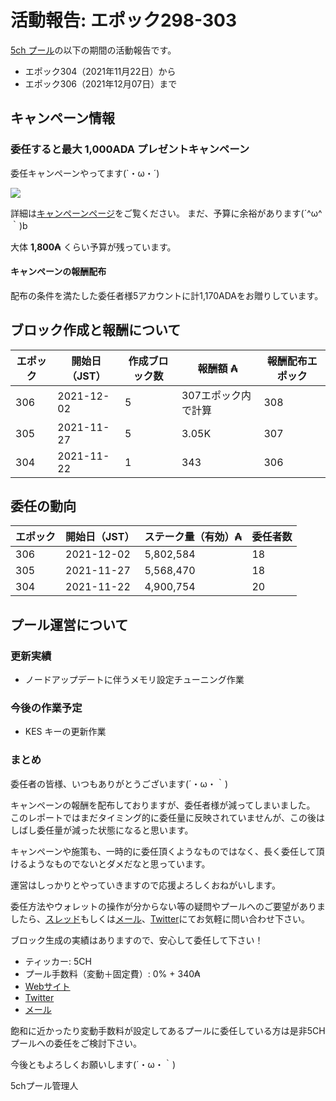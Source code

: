 # 活動報告: エポック298-303

[5ch プール](https://www.5chpool.net/)の以下の期間の活動報告です。

 - エポック304（2021年11月22日）から
 - エポック306（2021年12月07日）まで

## キャンペーン情報

### 委任すると最大 1,000ADA プレゼントキャンペーン

委任キャンペーンやってます(`・ω・´)

[![](https://i.imgur.com/kcwiv92.png)](https://www.5chpool.net/2021-01-1000ada)

詳細は[キャンペーンページ](https://www.5chpool.net/2021-01-1000ada)をご覧ください。
まだ、予算に余裕があります(´^ω^｀)b

大体 **1,800₳** くらい予算が残っています。

#### キャンペーンの報酬配布

配布の条件を満たした委任者様5アカウントに計1,170ADAをお贈りしています。

## ブロック作成と報酬について

| エポック | 開始日（JST） | 作成ブロック数 | 報酬額 ₳  | 報酬配布エポック |
|----------|---------------|----------------|-----------|------------------|
| 306      | 2021-12-02    | 5              | 307エポック内で計算          | 308              |
| 305      | 2021-11-27    | 5              | 3.05K     | 307              |
| 304      | 2021-11-22    | 1              | 343       | 306              |

## 委任の動向

| エポック | 開始日（JST） | ステーク量（有効）₳  | 委任者数 |
|----------|---------------|----------------------|----------|
| 306      | 2021-12-02    | 5,802,584            | 18       |
| 305      | 2021-11-27    | 5,568,470            | 18       |
| 304      | 2021-11-22    | 4,900,754            | 20       |

## プール運営について

### 更新実績

- ノードアップデートに伴うメモリ設定チューニング作業

### 今後の作業予定

- KES キーの更新作業

### まとめ

委任者の皆様、いつもありがとうございます(´・ω・｀)

キャンペーンの報酬を配布しておりますが、委任者様が減ってしまいました。
このレポートではまだタイミング的に委任量に反映されていませんが、この後はしばし委任量が減った状態になると思います。

キャンペーンや施策も、一時的に委任頂くようなものではなく、長く委任して頂けるようなものでないとダメだなと思っています。

運営はしっかりとやっていきますので応援よろしくおねがいします。

委任方法やウォレットの操作が分からない等の疑問やプールへのご要望がありましたら、[スレッド](https://refind2ch.org/search?q=%E3%82%AB%E3%83%AB%E3%83%80%E3%83%8E)もしくは[メール](mailto:5chstakepool@gmail.com)、[Twitter](https://twitter.com/5chPool)にてお気軽に問い合わせ下さい。

ブロック生成の実績はありますので、安心して委任して下さい！

- ティッカー: 5CH
- プール手数料（変動＋固定費）: 0% + 340₳
- [Webサイト](https://www.5chpool.net/)
- [Twitter](https://twitter.com/5chPool)
- [メール](mailto:5chstakepool@gmail.com)

飽和に近かったり変動手数料が設定してあるプールに委任している方は是非5CHプールへの委任をご検討下さい。

今後ともよろしくお願いします(´・ω・｀)

5chプール管理人

